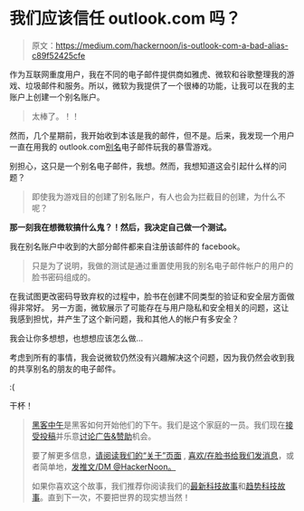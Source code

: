# 我们应该信任 outlook.com 吗？

> 原文：<https://medium.com/hackernoon/is-outlook-com-a-bad-alias-c89f52425cfe>

作为互联网重度用户，我在不同的电子邮件提供商如雅虎、微软和谷歌整理我的游戏、垃圾邮件和服务。所以，微软为我提供了一个很棒的功能，让我可以在我的主账户上创建一个别名账户。

> 太棒了。！！

然而，几个星期前，我开始收到本该是我的邮件，但不是。后来，我发现一个用户一直在用我的 outlook.com[别名](http://twitter.com/alias)电子邮件玩我的暴雪游戏。

别担心，这只是一个别名电子邮件，我想。然而，我想知道这会引起什么样的问题？

> 即使我为游戏目的创建了别名账户，有人也会为拦截目的创建，为什么不呢？

**那一刻我在想微软搞什么鬼？！然后，我决定自己做一个测试。**

我在别名账户中收到的大部分邮件都来自注册该邮件的 facebook。

> 只是为了说明，我做的测试是通过重置使用我的别名电子邮件帐户的用户的脸书密码组成的。

在我试图更改密码导致弃权的过程中，脸书在创建不同类型的验证和安全层方面做得非常好。
另一方面，微软展示了可能存在与用户隐私和安全相关的问题，这让我感到担忧，并产生了这个新问题，我和其他人的帐户有多安全？

我会让你多想想，也想想应该怎么做…

考虑到所有的事情，我会说微软仍然没有兴趣解决这个问题，因为我仍然会收到我的共享别名的朋友的电子邮件。

:(

干杯！

> [黑客中午](http://bit.ly/Hackernoon)是黑客如何开始他们的下午。我们是这个家庭的一员。我们现在[接受投稿](http://bit.ly/hackernoonsubmission)并乐意[讨论广告&赞助](mailto:partners@amipublications.com)机会。
> 
> 要了解更多信息，[请阅读我们的“关于”页面](https://goo.gl/4ofytp) , [喜欢/在脸书给我们发消息](http://bit.ly/HackernoonFB)，或者简单地，[发推文/DM @HackerNoon。](https://goo.gl/k7XYbx)
> 
> 如果你喜欢这个故事，我们推荐你阅读我们的[最新科技故事](http://bit.ly/hackernoonlatestt)和[趋势科技故事](https://hackernoon.com/trending)。直到下一次，不要把世界的现实想当然！